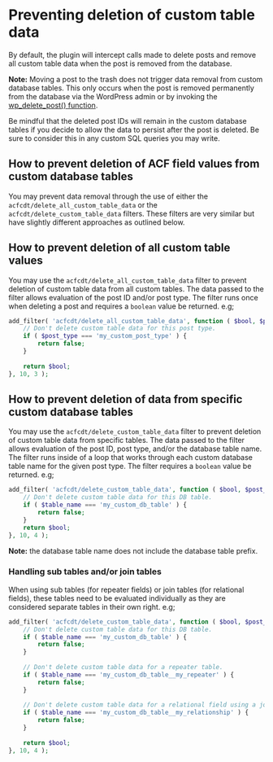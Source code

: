 # Preventing deletion of custom table data

By default, the plugin will intercept calls made to delete posts and remove all custom table data when the post is
removed from the database.

**Note:** Moving a post to the trash does not trigger data removal from custom database tables. This only occurs when
the post is removed permanently from the database via the WordPress admin or by invoking
the [wp_delete_post() function](https://developer.wordpress.org/reference/functions/wp_delete_post/).

Be mindful that the deleted post IDs will remain in the custom database tables if you decide to allow the data to
persist after the post is deleted. Be sure to consider this in any custom SQL queries you may write.

## How to prevent deletion of ACF field values from custom database tables

You may prevent data removal through the use of either the `acfcdt/delete_all_custom_table_data`
or the `acfcdt/delete_custom_table_data` filters. These filters are very similar but have slightly different approaches
as outlined below.

## How to prevent deletion of all custom table values

You may use the `acfcdt/delete_all_custom_table_data` filter to prevent deletion of custom table data from all custom
tables. The data passed to the filter allows evaluation of the post ID and/or post type. The filter runs once when
deleting a post and requires a `boolean` value be returned. e.g;

```php
add_filter( 'acfcdt/delete_all_custom_table_data', function ( $bool, $post_id, $post_type ) {
    // Don't delete custom table data for this post type.
    if ( $post_type === 'my_custom_post_type' ) {
        return false;
    }
    
    return $bool;
}, 10, 3 );
```

## How to prevent deletion of data from specific custom database tables

You may use the `acfcdt/delete_custom_table_data` filter to prevent deletion of custom table data from specific tables.
The data passed to the filter allows evaluation of the post ID, post type, and/or the database table name. The filter
runs inside of a loop that works through each custom database table name for the given post type. The filter requires
a `boolean` value be returned. e.g;

```php
add_filter( 'acfcdt/delete_custom_table_data', function ( $bool, $post_id, $post_type, $table_name ) {
    // Don't delete custom table data for this DB table.
    if ( $table_name === 'my_custom_db_table' ) {
        return false;
    }
    return $bool;
}, 10, 4 );
```

**Note:** the database table name does not include the database table prefix.

### Handling sub tables and/or join tables

When using sub tables (for repeater fields) or join tables (for relational fields), these tables need to be evaluated
individually as they are considered separate tables in their own right. e.g;

```php
add_filter( 'acfcdt/delete_custom_table_data', function ( $bool, $post_id, $post_type, $table_name ) {
    // Don't delete custom table data for this DB table.
    if ( $table_name === 'my_custom_db_table' ) {
        return false;
    }
    
    // Don't delete custom table data for a repeater table.
    if ( $table_name === 'my_custom_db_table__my_repeater' ) {
        return false;
    }
    
    // Don't delete custom table data for a relational field using a join table.
    if ( $table_name === 'my_custom_db_table__my_relationship' ) {
        return false;
    }
    
    return $bool;
}, 10, 4 );
```